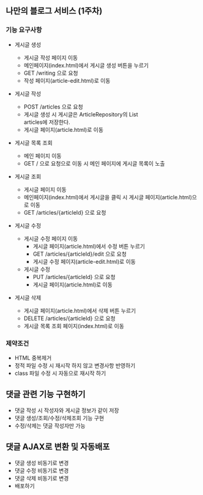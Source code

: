 ## 나만의 블로그 서비스 (1주차)

### 기능 요구사항
- 게시글 생성
    - 게시글 작성 페이지 이동
    - 메인페이지(index.html)에서 게시글 생성 버튼을 누르기
    - GET /writing 으로 요청
    - 작성 페이지(article-edit.html)로 이동
- 게시글 작성
    - POST /articles 으로 요청
    - 게시글 생성 시 게시글은 ArticleRepository의 List<Article> articles에 저장한다.
    - 게시글 페이지(article.html)로 이동
- 게시글 목록 조회
    - 메인 페이지 이동
    - GET / 으로 요청으로 이동 시 메인 페이지에 게시글 목록이 노출
- 게시글 조회
    - 게시글 페이지 이동
    - 메인페이지(index.html)에서 게시글을 클릭 시 게시글 페이지(article.html)으로 이동
    - GET /articles/{articleId} 으로 요청

- 게시글 수정
    - 게시글 수정 페이지 이동
        - 게시글 페이지(article.html)에서 수정 버튼 누르기
        - GET /articles/{articleId}/edit 으로 요청
        - 게시글 수정 페이지(article-edit.html)로 이동
    - 게시글 수정
        - PUT /articles/{articleId} 으로 요청
        - 게시글 페이지(article.html)로 이동
- 게시글 삭제
    - 게시글 페이지(article.html)에서 삭제 버튼 누르기
    - DELETE /articles/{articleId} 으로 요청
    - 게시글 목록 조회 페이지(index.html)로 이동


### 제약조건
- HTML 중복제거
- 정적 파일 수정 시 재시작 하지 않고 변경사항 반영하기
- class 파일 수정 시 자동으로 재시작 하기

## 댓글 관련 기능 구현하기

- 댓글 작성 시 작성자와 게시글 정보가 같이 저장
- 댓글 생성/조회/수정/삭제조회 기능 구현
- 수정/삭제는 댓글 작성자만 가능

## 댓글 AJAX로 변환 및 자동배포
- 댓글 생성 비동기로 변경
- 댓글 수정 비동기로 변경
- 댓글 삭제 비동기로 변경
- 배포하기